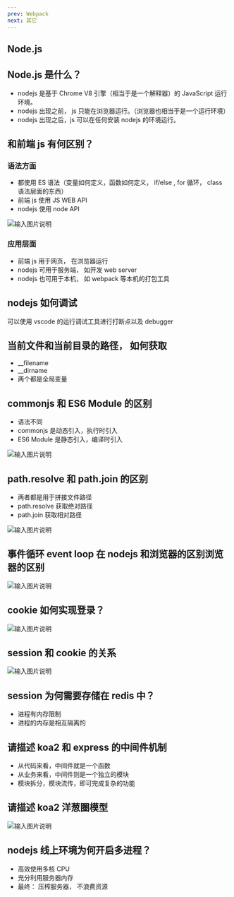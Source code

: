 ```yaml
---
prev: Webpack
next: 其它
---
```


## Node.js

## Node.js 是什么？

- nodejs 是基于 Chrome V8 引擎（相当于是一个解释器）的 JavaScript 运行环境。
- nodejs 出现之前， js 只能在浏览器运行。（浏览器也相当于是一个运行环境）
- nodejs 出现之后，js 可以在任何安装 nodejs 的环境运行。



## 和前端 js 有何区别？



### 语法方面

- 都使用 ES 语法（变量如何定义，函数如何定义， if/else , for 循环， class 语法层面的东西）
- 前端 js 使用 JS WEB API
- nodejs 使用 node API

![输入图片说明](https://blog-picgo-typora.oss-cn-hangzhou.aliyuncs.com/jsyufa.png)



### 应用层面

- 前端 js 用于网页， 在浏览器运行
- nodejs 可用于服务端， 如开发 web server
- nodejs 也可用于本机， 如 webpack 等本机的打包工具



## nodejs 如何调试

可以使用 vscode 的运行调试工具进行打断点以及 debugger



## 当前文件和当前目录的路径， 如何获取

- \_\_filename
- \_\_dirname
- 两个都是全局变量



## commonjs 和 ES6 Module 的区别

- 语法不同
- commonjs 是动态引入，执行时引入
- ES6 Module 是静态引入，编译时引入

![输入图片说明](https://blog-picgo-typora.oss-cn-hangzhou.aliyuncs.com/yufabutonmga.png)



## path.resolve 和 path.join 的区别

- 两者都是用于拼接文件路径
- path.resolve 获取绝对路径
- path.join 获取相对路径

![输入图片说明](https://blog-picgo-typora.oss-cn-hangzhou.aliyuncs.com/zhiojielaiba.png)



## 事件循环 event loop 在 nodejs 和浏览器的区别浏览器的区别

![输入图片说明](https://blog-picgo-typora.oss-cn-hangzhou.aliyuncs.com/loopsxun.png)



## cookie 如何实现登录？

![输入图片说明](https://blog-picgo-typora.oss-cn-hangzhou.aliyuncs.com/co0okiedn.png)



## session 和 cookie 的关系

![输入图片说明](https://blog-picgo-typora.oss-cn-hangzhou.aliyuncs.com/session-cookie.png)



## session 为何需要存储在 redis 中？

- 进程有内存限制
- 进程的内存是相互隔离的



## 请描述 koa2 和 express 的中间件机制

- 从代码来看，中间件就是一个函数
- 从业务来看，中间件则是一个独立的模块
- 模块拆分，模块流传，即可完成复杂的功能



## 请描述 koa2 洋葱圈模型

![输入图片说明](https://blog-picgo-typora.oss-cn-hangzhou.aliyuncs.com/yangcongquan.png)



## nodejs 线上环境为何开启多进程？

- 高效使用多核 CPU
- 充分利用服务器内存
- 最终： 压榨服务器， 不浪费资源
